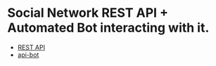 # Social Network REST API + Automated Bot interacting with it.

* [REST API](https://github.com/ivanovds/REST_API/tree/master/project-container)
* [api-bot](https://github.com/ivanovds/REST_API/tree/master/api_bot)
